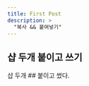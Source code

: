 ```yaml
---
title: First Post
description: >
  "복사 && 붙여넣기"
---
```



## 샵 두개 붙이고 쓰기
샵 두개 ## 붙이고 썼다.


[^1]: 
      첫번째

[^2]:
      두번째
